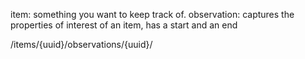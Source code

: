 item: something you want to keep track of.
observation: captures the properties of interest of an item, has a start and an end

/items/{uuid}/observations/{uuid}/
